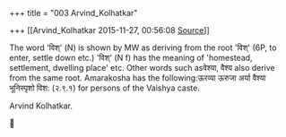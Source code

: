 +++
title = "003 Arvind_Kolhatkar"

+++
[[Arvind_Kolhatkar	2015-11-27, 00:56:08 [Source](https://groups.google.com/g/samskrita/c/jbJdFRW03T0)]]



The word 'विश्' (N) is shown by MW as deriving from the root 'विश्' (6P, to enter, settle down etc.) 'विश्' (N f) has the meaning of 'homestead, settlement, dwelling place' etc. Other words such asवेश्या, वैश्य also derive from the same root. Amarakosha has the following:ऊरव्या ऊरुजा अर्या वैश्या भूनिस्पृशो विश: (२.९.१) for persons of the Vaishya caste.

  

Arvind Kolhatkar.



